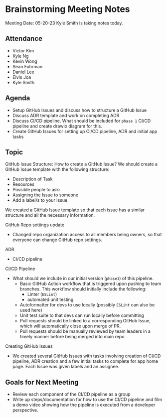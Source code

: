 # Brainstorming Meeting Notes
Meeting Date: 05-20-23
Kyle Smith is taking notes today.

## Attendance 
- Victor Kim
- Kyle Ng
- Kevin Wong
- Sean Fuhrman
- Daniel Lee
- Elvis Joa
- Kyle Smith

## Agenda
- Setup GitHub Issues and discuss how to structure a GitHub Issue
- Discuss ADR template and work on completing ADR
- Discuss CI/CD pipeline.  What should be included for `phase 1` CI/CD pipeline and create drawio diagram for this.
- Create GitHub Issues for setting up CI/CD pipeline, ADR and initial app tasks


## Topic
GitHub Issue Structure: How to create a GitHub Issue?
We should create a GitHub Issue template with the following structure:
- Description of Task
- Resources
- Possible people to ask:
- Assigning the Issue to someone
- Add a label/s to your Issue

We created a GitHub Issue template so that each issue has a similar structure and all the necessary information.

GitHub Repo settings update
- Changed repo organization access to all members being owners, so that everyone can change GitHub repo settings. 

ADR
- CI/CD pipeline

CI/CD Pipeline
- What should we include in our initial version (`phase1`) of this pipeline.
    - Basic GitHub Action workflow that is triggered upon pushing to team branches. This workflow should initially include the following:
        - Linter (`ESLint`)
        - automated unit testing 
    - Autoformatter for devs to use locally (possibly `ESLint` can also be used here)
    - Unit test suite to that devs can run locally before committing
    - Pull requests should be linked to a corresponding GitHub Issue, which will automatically close upon merge of PR. 
    - Pull requests should be manually reviewed by team leaders in a timely manner before being merged into main repo.

Creating GitHub Issues
- We created several GitHub Issues with tasks involving creation of CI/CD pipeline, ADR creation and a few initial tasks to complete for app home page. Each Issue was given labels and an assignee. 

## Goals for Next Meeting
- Review each component of the CI/CD pipeline as a group
- Write up steps/documentation for how to use the CI/CD pipeline and film a demo video showing how the pipeline is executed from a developer perspective.